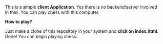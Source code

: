 This is a simple **client Application**. Yes there is no backend/server involved in this!.
You can play chess with this computer.

**How to play?** 

Just make a clone of this repository in your system and **click on index.html**.
Done! You can begin playing chess.
